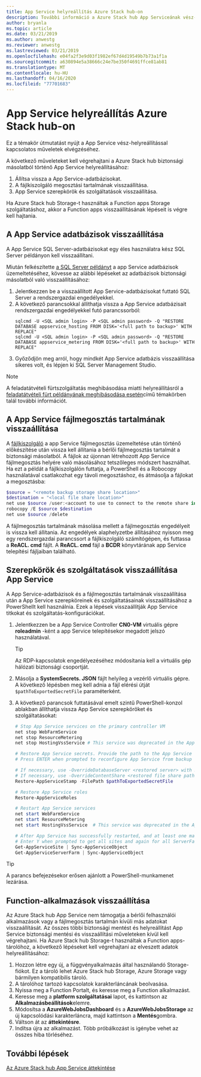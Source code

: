 ```yaml
---
title: App Service helyreállítás Azure Stack hub-on
description: További információ a Azure Stack hub App Serviceának vész-helyreállításáról.
author: bryanla
ms.topic: article
ms.date: 03/21/2019
ms.author: anwestg
ms.reviewer: anwestg
ms.lastreviewed: 03/21/2019
ms.openlocfilehash: e04fa2f3e9d03f1982ef67d4d19549b7b73a1f1a
ms.sourcegitcommit: a630894e5a38666c24e7be350f4691ffce81ab81
ms.translationtype: MT
ms.contentlocale: hu-HU
ms.lasthandoff: 04/16/2020
ms.locfileid: "77701683"
---
```

# <a name="app-service-recovery-on-azure-stack-hub"></a>App Service helyreállítás Azure Stack hub-on

Ez a témakör útmutatást nyújt a App Service vész-helyreállítással kapcsolatos műveletek elvégzéséhez.

A következő műveleteket kell végrehajtani a Azure Stack hub biztonsági másolatból történő App Service helyreállításához:
1. Állítsa vissza a App Service-adatbázisokat.
2. A fájlkiszolgáló megosztási tartalmának visszaállítása.
3. App Service szerepkörök és szolgáltatások visszaállítása.

Ha Azure Stack hub Storage-t használtak a Function apps Storage szolgáltatáshoz, akkor a Function apps visszaállításának lépéseit is végre kell hajtania.

## <a name="restore-the-app-service-databases"></a>A App Service adatbázisok visszaállítása
A App Service SQL Server-adatbázisokat egy éles használatra kész SQL Server példányon kell visszaállítani. 

Miután felkészítette [a SQL Server példányt](azure-stack-app-service-before-you-get-started.md#prepare-the-sql-server-instance) a app Service adatbázisok üzemeltetéséhez, kövesse az alábbi lépéseket az adatbázisok biztonsági másolatból való visszaállításához:

1. Jelentkezzen be a visszaállított App Service-adatbázisokat futtató SQL Server a rendszergazdai engedélyekkel.
2. A következő parancsokkal állíthatja vissza a App Service adatbázisait rendszergazdai engedélyekkel futó parancssorból:
    ```dos
    sqlcmd -U <SQL admin login> -P <SQL admin password> -Q "RESTORE DATABASE appservice_hosting FROM DISK='<full path to backup>' WITH REPLACE"
    sqlcmd -U <SQL admin login> -P <SQL admin password> -Q "RESTORE DATABASE appservice_metering FROM DISK='<full path to backup>' WITH REPLACE"
    ```
3. Győződjön meg arról, hogy mindkét App Service adatbázis visszaállítása sikeres volt, és lépjen ki SQL Server Management Studio.

> [!NOTE]
> A feladatátvételi fürtszolgáltatás meghibásodása miatti helyreállításról a [feladatátvételi fürt példányának meghibásodása esetén](https://docs.microsoft.com/sql/sql-server/failover-clusters/windows/recover-from-failover-cluster-instance-failure?view=sql-server-2017)című témakörben talál további információt. 

## <a name="restore-the-app-service-file-share-content"></a>A App Service fájlmegosztás tartalmának visszaállítása
A [fájlkiszolgáló](azure-stack-app-service-before-you-get-started.md#prepare-the-file-server) a app Service fájlmegosztás üzemeltetése után történő előkészítése után vissza kell állítania a bérlői fájlmegosztás tartalmát a biztonsági másolatból. A fájlok az újonnan létrehozott App Service fájlmegosztás helyére való másolásához tetszőleges módszert használhat. Ha ezt a példát a fájlkiszolgálón futtatja, a PowerShell és a Robocopy használatával csatlakozhat egy távoli megosztáshoz, és átmásolja a fájlokat a megosztásba:

```powershell
$source = "<remote backup storage share location>"
$destination = "<local file share location>"
net use $source /user:<account to use to connect to the remote share in the format of domain\username> *
robocopy /E $source $destination
net use $source /delete
```

A fájlmegosztás tartalmának másolása mellett a fájlmegosztás engedélyeit is vissza kell állítania. Az engedélyek alaphelyzetbe állításához nyisson meg egy rendszergazdai parancssort a fájlkiszolgáló számítógépen, és futtassa a **ReACL. cmd** fájlt. A **ReACL. cmd** fájl a **BCDR** könyvtárának app Service telepítési fájljaiban található.

## <a name="restore-app-service-roles-and-services"></a>Szerepkörök és szolgáltatások visszaállítása App Service
A App Service-adatbázisok és a fájlmegosztás tartalmának visszaállítása után a App Service szerepköreinek és szolgáltatásainak visszaállításához a PowerShellt kell használnia. Ezek a lépések visszaállítják App Service titkokat és szolgáltatás-konfigurációkat.  

1. Jelentkezzen be a App Service Controller **CN0-VM** virtuális gépre **roleadmin** -ként a app Service telepítésekor megadott jelszó használatával. 
    > [!TIP]
    > Az RDP-kapcsolatok engedélyezéséhez módosítania kell a virtuális gép hálózati biztonsági csoportját. 
2. Másolja a **SystemSecrets. JSON** fájlt helyileg a vezérlő virtuális gépre. A következő lépésben meg kell adnia a fájl elérési útját `$pathToExportedSecretFile` paraméterként.
3. A következő parancsok futtatásával emelt szintű PowerShell-konzol ablakban állíthatja vissza App Service szerepköröket és szolgáltatásokat:

    ```powershell
    # Stop App Service services on the primary controller VM
    net stop WebFarmService
    net stop ResourceMetering
    net stop HostingVssService # This service was deprecated in the App Service 1.5 release and is not required after the App Service 1.4 release.

    # Restore App Service secrets. Provide the path to the App Service secrets file copied from backup. For example, C:\temp\SystemSecrets.json.
    # Press ENTER when prompted to reconfigure App Service from backup 

    # If necessary, use -OverrideDatabaseServer <restored server> with Restore-AppServiceStamp when the restored database server has a different address than backed-up deployment.
    # If necessary, use -OverrideContentShare <restored file share path> with Restore-AppServiceStamp when the restored file share has a different path from backed-up deployment.
    Restore-AppServiceStamp -FilePath $pathToExportedSecretFile 

    # Restore App Service roles
    Restore-AppServiceRoles

    # Restart App Service services
    net start WebFarmService
    net start ResourceMetering
    net start HostingVssService  # This service was deprecated in the App Service 1.5 release and is not required after the App Service 1.4 release.

    # After App Service has successfully restarted, and at least one management server is in ready state, synchronize App Service objects to complete the restore
    # Enter Y when prompted to get all sites and again for all ServerFarm entities.
    Get-AppServiceSite | Sync-AppServiceObject
    Get-AppServiceServerFarm | Sync-AppServiceObject
    ```

> [!TIP]
> A parancs befejezésekor erősen ajánlott a PowerShell-munkamenet lezárása.

## <a name="restore-function-apps"></a>Function-alkalmazások visszaállítása 
Az Azure Stack hub App Service nem támogatja a bérlői felhasználói alkalmazások vagy a fájlmegosztás tartalmán kívüli más adatokat visszaállítását. Az összes többi biztonsági mentést és helyreállítást App Service biztonsági mentési és visszaállítási műveleteken kívül kell végrehajtani. Ha Azure Stack hub Storage-t használtak a Function apps-tárolóhoz, a következő lépéseket kell végrehajtani az elveszett adatok helyreállításához:

1. Hozzon létre egy új, a függvényalkalmazás által használandó Storage-fiókot. Ez a tároló lehet Azure Stack hub Storage, Azure Storage vagy bármilyen kompatibilis tároló.
2. A tárolóhoz tartozó kapcsolatok karakterláncának beolvasása.
3. Nyissa meg a Function Portalt, és keresse meg a Function alkalmazást.
4. Keresse meg a **platform szolgáltatásai** lapot, és kattintson az **Alkalmazásbeállítások**elemre.
5. Módosítsa a **AzureWebJobsDashboard** és a **AzureWebJobsStorage** az új kapcsolódási karakterláncra, majd kattintson a **Mentés**gombra.
6. Váltson át az **áttekintésre**.
7. Indítsa újra az alkalmazást. Több próbálkozást is igénybe vehet az összes hiba törléséhez.

## <a name="next-steps"></a>További lépések
[Az Azure Stack hub App Service áttekintése](azure-stack-app-service-overview.md)